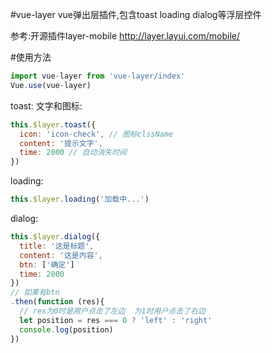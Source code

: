 #vue-layer
vue弹出层插件,包含toast loading dialog等浮层控件

参考:开源插件layer-mobile http://layer.layui.com/mobile/

#使用方法
```javascript
import vue-layer from 'vue-layer/index'
Vue.use(vue-layer)
```

toast:
文字和图标:
```javascript
this.$layer.toast({
  icon: 'icon-check', // 图标clssName
  content: '提示文字',
  time: 2000 // 自动消失时间
})
```

loading: 
```javascript
this.$layer.loading('加载中...')
```
dialog:
```javascript
this.$layer.dialog({
  title: '这是标题',
  content: '这是内容',
  btn: ['确定']
  time: 2000
})
// 如果有btn
.then(function (res){
  // res为0时是用户点击了左边  为1时用户点击了右边
  let position = res === 0 ? 'left' : 'right'
  console.log(position)
})
```
